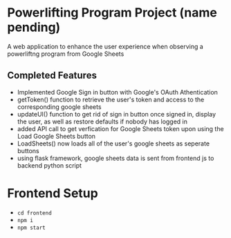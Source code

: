 # Powerlifting Program Project (name pending)

A web application to enhance the user experience when observing a powerliftng program from Google Sheets


## Completed Features
- Implemented Google Sign in button with Google's OAuth Athentication
- getToken() function to retrieve the user's token and access to the corresponding google sheets
- updateUI() function to get rid of sign in button once signed in, display the user, as well as restore defaults if nobody has logged in
- added API call to get verfication for Google Sheets token upon using the Load Google Sheets button
- LoadSheets() now loads all of the user's google sheets as seperate buttons 
- using flask framework, google sheets data is sent from frontend js to backend python script 

# Frontend Setup
- `cd frontend`
- `npm i`
- `npm start`
